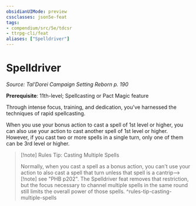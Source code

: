 ```yaml
---
obsidianUIMode: preview
cssclasses: json5e-feat
tags:
- compendium/src/5e/tdcsr
- ttrpg-cli/feat
aliases: ["Spelldriver"]
---
```

# Spelldriver
*Source: Tal'Dorei Campaign Setting Reborn p. 190*  

**Prerequisite**: 11th-level; Spellcasting or Pact Magic feature

Through intense focus, training, and dedication, you've harnessed the techniques of rapid spellcasting.

When you use your bonus action to cast a spell of 1st level or higher, you can also use your action to cast another spell of 1st level or higher. However, if you cast two or more spells in a single turn, only one of them can be 3rd level or higher.

> [!note] Rules Tip: Casting Multiple Spells
> 
> Normally, when you cast a spell as a bonus action, you can't use your action to also cast a spell that turn unless that spell is a cantrip—> [!note]
> see "PHB p202". The Spelldriver feat removes that restriction, but the focus necessary to channel multiple spells in the same round still limits the overall power of those spells.
^rules-tip-casting-multiple-spells